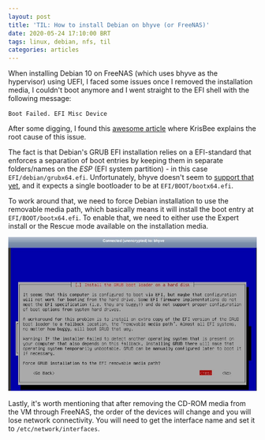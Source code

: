 ```yaml
---
layout: post
title: 'TIL: How to install Debian on bhyve (or FreeNAS)'
date: 2020-05-24 17:10:00 BRT
tags: linux, debian, nfs, til
categories: articles
---
```


When installing Debian 10 on FreeNAS (which uses bhyve as the hypervisor) using UEFI, I faced some
issues once I removed the installation media, I couldn't boot anymore and I went straight to the EFI
shell with the following message:

```
Boot Failed. EFI Misc Device
```

After some digging, I found this [awesome article][article] where KrisBee explains the root cause of
this issue.

The fact is that Debian's GRUB EFI installation relies on a EFI-standard that enforces a separation
of boot entries by keeping them in separate folders/names on the _ESP_ (EFI system partition) - in
this case `EFI/debian/grubx64.efi`. Unfortunately, bhyve doesn't seem to [support that
yet][bhyve-support], and it expects a single bootloader to be at `EFI/BOOT/bootx64.efi`.

To work around that, we need to force Debian installation to use the removable media path, which
basically means it will install the boot entry at `EFI/BOOT/bootx64.efi`. To enable that, we need to
either use the Expert install or the Rescue mode available on the installation media.

![debian 10 on bhyve](/assets/images/deb10_bhyve.jpeg)

Lastly, it's worth mentioning that after removing the CD-ROM media from the VM through FreeNAS, the
order of the devices will change and you will lose network connectivity. You will need to get the
interface name and set it to `/etc/network/interfaces`.

[article]: https://www.ixsystems.com/community/threads/howto-how-to-boot-linux-vms-using-uefi.54039/page-9#post-516980
[bhyve-support]: https://github.com/churchers/vm-bhyve/issues/336#issuecomment-573731049
